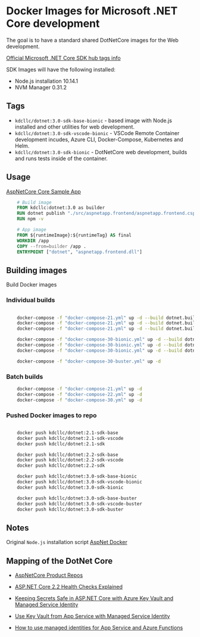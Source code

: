 # Docker Images for Microsoft .NET Core development

The goal is to have a standard shared DotNetCore images for the Web development.

[Official Microsoft .NET Core SDK hub tags info](https://hub.docker.com/_/microsoft-dotnet-core-sdk/)

SDK Images will have the following installed:

- Node.js installation 10.14.1
- NVM Manager 0.31.2

## Tags

- `kdcllc/dotnet:3.0-sdk-base-bionic` - based image with Node.js installed and other utilities for web development.
- `kdcllc/dotnet:3.0-sdk-vscode-bionic` - VSCode Remote Container development incudes, Azure CLI, Docker-Compose, Kubernetes and Helm.
- `kdcllc/dotnet:3.0-sdk-bionic` - DotNetCore web development, builds and runs tests inside of the container.

## Usage

[AspNetCore Core Sample App](./dotnet/samples/aspnetappmvc/src/aspnetapp.frontend/Dockerfile)

```dockerfile
    # Build image
    FROM kdcllc:dotnet:3.0 as builder
    RUN dotnet publish "./src/aspnetapp.frontend/aspnetapp.frontend.csproj" -c Release -p:NetCoreVersion=${coreversion} -o /app
    RUN npm -v

    # App image
    FROM ${runtimeImage}:${runtimeTag} AS final
    WORKDIR /app
    COPY --from=builder /app .
    ENTRYPOINT ["dotnet", "aspnetapp.frontend.dll"]

```

## Building images

Build Docker images

### Individual builds

```bash

    docker-compose -f "docker-compose-21.yml" up -d --build dotnet.builder.base
    docker-compose -f "docker-compose-21.yml" up -d --build dotnet.builder.vscode
    docker-compose -f "docker-compose-21.yml" up -d --build dotnet.builder.dev

    docker-compose -f "docker-compose-30-bionic.yml" up -d --build dotnet.builder.base
    docker-compose -f "docker-compose-30-bionic.yml" up -d --build dotnet.builder.vscode
    docker-compose -f "docker-compose-30-bionic.yml" up -d --build dotnet.builder.dev

    docker-compose -f "docker-compose-30-buster.yml" up -d
```

### Batch builds

```bash
    docker-compose -f "docker-compose-21.yml" up -d
    docker-compose -f "docker-compose-22.yml" up -d
    docker-compose -f "docker-compose-30.yml" up -d
```

### Pushed Docker images to repo

```bash

    docker push kdcllc/dotnet:2.1-sdk-base
    docker push kdcllc/dotnet:2.1-sdk-vscode
    docker push kdcllc/dotnet:2.1-sdk

    docker push kdcllc/dotnet:2.2-sdk-base
    docker push kdcllc/dotnet:2.2-sdk-vscode
    docker push kdcllc/dotnet:2.2-sdk

    docker push kdcllc/dotnet:3.0-sdk-base-bionic
    docker push kdcllc/dotnet:3.0-sdk-vscode-bionic
    docker push kdcllc/dotnet:3.0-sdk-bionic

    docker push kdcllc/dotnet:3.0-sdk-base-buster
    docker push kdcllc/dotnet:3.0-sdk-vscode-buster
    docker push kdcllc/dotnet:3.0-sdk-buster
```

## Notes

Original `Node.js` installation script [AspNet Docker](https://github.com/aspnet/aspnet-docker/issues/347#issuecomment-354316642)

## Mapping of the DotNet Core

- [AspNetCore Product Repos](https://github.com/topics/aspnet-product)

- [ASP.NET Core 2.2 Health Checks Explained](https://blog.elmah.io/asp-net-core-2-2-health-checks-explained/)

- [Keeping Secrets Safe in ASP.NET Core with Azure Key Vault and Managed Service Identity](https://anthonychu.ca/post/secrets-aspnet-core-key-vault-msi/)
- [Use Key Vault from App Service with Managed Service Identity](https://github.com/Azure-Samples/app-service-msi-keyvault-dotnet)
- [How to use managed identities for App Service and Azure Functions](https://docs.microsoft.com/en-us/azure/app-service/app-service-managed-service-identity)
